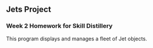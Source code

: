 ## Jets Project 

### Week 2 Homework for Skill Distillery 

This program displays and manages a fleet of Jet objects. 
